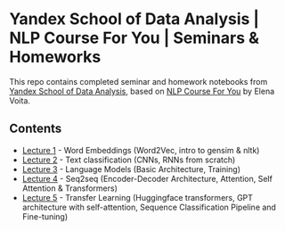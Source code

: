 # Yandex School of Data Analysis | NLP Course For You | Seminars & Homeworks

This repo contains completed seminar and homework notebooks from [Yandex School of Data Analysis](https://github.com/yandexdataschool/nlp_course/tree/2024), based on [NLP Course For You](https://lena-voita.github.io/nlp_course.html) by Elena Voita.

## Contents
*   [Lecture 1](https://github.com/HarutHunan/YandexSDA_NLPCourseForYou_Homeworks/tree/main/Lecture1_Word_Embeddings) - Word Embeddings (Word2Vec, intro to gensim & nltk)
*   [Lecture 2](https://github.com/HarutHunan/YandexSDA_NLPCourseForYou_Homeworks/tree/main/Lecture2_Text_Classification) - Text classification (CNNs, RNNs from scratch)
*   [Lecture 3](https://github.com/HarutHunan/YandexSDA_NLPCourseForYou_Homeworks/tree/main/Lecture3_Language_Models) - Language Models (Basic Architecture, Training)
*   [Lecture 4](https://github.com/HarutHunan/YandexSDA_NLPCourseForYou_Homeworks/tree/main/Lecture4_Attention) - Seq2seq (Encoder-Decoder Architecture, Attention, Self Attention & Transformers)
*   [Lecture 5](https://github.com/HarutHunan/YandexSDA_NLPCourseForYou_Homeworks/tree/main/Lecture5_Transfer_Learning) - Transfer Learning (Huggingface transformers, GPT architecture with self-attention, Sequence Classification Pipeline and Fine-tuning)

